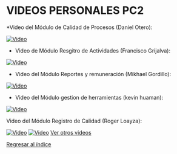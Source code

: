 # VIDEOS PERSONALES PC2

*Video del Módulo de Calidad de Procesos (Daniel Otero):

[![Video](https://img.youtube.com/vi/jHUGzJ2Fs3k/0.jpg)](https://youtu.be/jHUGzJ2Fs3k)

* Video de Módulo Resgitro de Actividades (Francisco Grijalva):

[![Video](https://img.youtube.com/vi/hEC6umps-zA/0.jpg)](https://youtu.be/hEC6umps-zA)


* Video del Módulo Reportes y remuneración (Mikhael Gordillo): 

[![Video](https://img.youtube.com/vi/OyRxJD3zp28/0.jpg)](https://youtu.be/OyRxJD3zp28)

* Video del Módulo gestion de herramientas (kevin huaman): 

[![Video](https://img.youtube.com/vi/ftYTyqSdO6w/0.jpg)](https://youtu.be/ftYTyqSdO6w)


Video del Módulo Registro de Calidad (Roger Loayza):

[![Video](https://img.youtube.com/vi/tdNDOGlTgeg/0.jpg)](https://youtu.be/tdNDOGlTgeg)
[![Video](https://img.youtube.com/vi/tdNDOGlTgeg/0.jpg)](https://youtu.be/8v0Qycd7dGY)
[Ver otros videos](Videos.md)

[Regresar al índice](../README.md)
